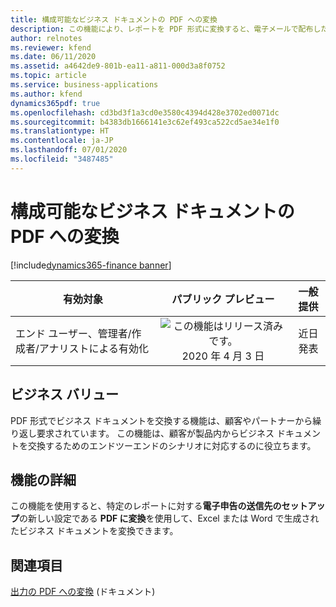 ```yaml
---
title: 構成可能なビジネス ドキュメントの PDF への変換
description: この機能により、レポートを PDF 形式に変換すると、電子メールで配布したりアーカイブや他の宛先に送信したりできるようになります。
author: relnotes
ms.reviewer: kfend
ms.date: 06/11/2020
ms.assetid: a4642de9-801b-ea11-a811-000d3a8f0752
ms.topic: article
ms.service: business-applications
ms.author: kfend
dynamics365pdf: true
ms.openlocfilehash: cd3bd3f1a3cd0e3580c4394d428e3702ed0071dc
ms.sourcegitcommit: b4383db1666141e3c62ef493ca522cd5ae34e1f0
ms.translationtype: HT
ms.contentlocale: ja-JP
ms.lasthandoff: 07/01/2020
ms.locfileid: "3487485"
---
```

# <a name="configurable-business-documents-conversion-to-pdf"></a>構成可能なビジネス ドキュメントの PDF への変換
[!include[dynamics365-finance banner](../includes/dynamics365-finance.md)]

| 有効対象    |  パブリック プレビュー | 一般提供 | 
| ---------- | :----------: |:----------: |
|エンド ユーザー、管理者/作成者/アナリストによる有効化|![この機能はリリース済みです。](/dynamics365-release-plan/media/green-checkmark.png "この機能はリリース済みです。") 2020 年 4 月 3 日| 近日発表|


## <a name="business-value"></a>ビジネス バリュー
<!-- bv start -->
PDF 形式でビジネス ドキュメントを交換する機能は、顧客やパートナーから繰り返し要求されています。 この機能は、顧客が製品内からビジネス ドキュメントを交換するためのエンドツーエンドのシナリオに対応するのに役立ちます。
<!-- bv end -->



## <a name="feature-details"></a>機能の詳細
<!--feature detail start -->
この機能を使用すると、特定のレポートに対する**電子申告の送信先のセットアップ**の新しい設定である **PDF に変換**を使用して、Excel または Word で生成されたビジネス ドキュメントを変換できます。 


<!--feature detail end -->










## <a name="see-also"></a>関連項目

<!--docs start-->
[出力の PDF への変換](https://docs.microsoft.com/dynamics365/fin-ops-core/dev-itpro/analytics/electronic-reporting-destinations?toc=/dynamics365/finance/toc.json#OutputConversionToPDF) (ドキュメント)
<!--docs end-->
